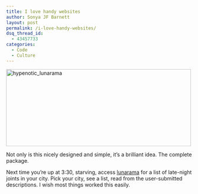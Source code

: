 ```yaml
---
title: I love handy websites
author: Sonya JF Barnett
layout: post
permalink: /i-love-handy-websites/
dsq_thread_id:
  - 43457733
categories:
  - Code
  - Culture
---
```

<img class="alignnone size-medium wp-image-1218" title="hypenotic_lunarama" src="http://hypenotic.com/wordpress/wp-content/uploads/2009/03/hypenotic_lunarama-500x209.png" alt="hypenotic_lunarama" width="500" height="209" />

Not only is this nicely designed and simple, it&#8217;s a brilliant idea. The complete package.

Next time you&#8217;re up at 3:30, starving, access [lunarama][1] for a list of late-night joints in your city. Pick your city, see a list, read from the user-submitted descriptions. I wish most things worked this easily.

 [1]: http://www.lunarama.net/